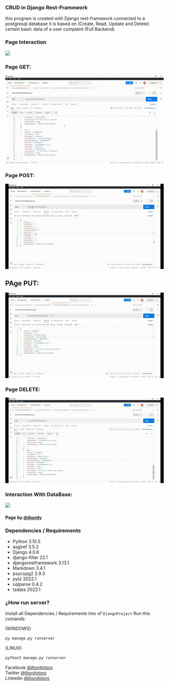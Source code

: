 ### CRUD in Django Rest-Framework
this program is created with Django rest-framework connected to a postgresql database it is based on (Create, Read, Update and Delete) certain basic data of a user complaint
(Full Backend)

### Page Interaction
<img src="https://raw.githubusercontent.com/jhordyToro/CRUD-Django-RestFramework/main/Statics/PageDjango.gif">

### Page GET:
<img src="https://raw.githubusercontent.com/jhordyToro/CRUD-Django-RestFramework/main/Statics/Get.gif">

### Page POST:
<img src="https://raw.githubusercontent.com/jhordyToro/CRUD-Django-RestFramework/main/Statics/Post.gif">

## PAge PUT:
<img src="https://raw.githubusercontent.com/jhordyToro/CRUD-Django-RestFramework/main/Statics/Put.gif">

### Page DELETE:
<img src="https://raw.githubusercontent.com/jhordyToro/CRUD-Django-RestFramework/main/Statics/Delete_1.gif">

### Interaction With DataBase:
<img src="https://raw.githubusercontent.com/jhordyToro/CRUD-Django-RestFramework/main/Statics/PostgreSql_1.gif">

#### Page by [@jhordy](https://github.com/jhordytoro)

### Dependencies / Requirements 
- Python 3.10.5 
- asgiref 3.5.2
- Django 4.0.6
- django-filter 22.1
- djangorestframework 3.13.1
- Markdown 3.4.1
- psycopg2 2.9.3
- pytz 2022.1
- sqlparse 0.4.2
- tzdata 2022.1

### ¿How run server?
Install all Dependencies / Requirements <dr>
Into of ```DjangoProject``` Run this comands:

(WINDOWS)
```bash
py manage.py runserver 
```

(LINUX)
```bash
python3 manage.py runserver 
```


Facebook [@jhordytoro](https://www.facebook.com/jhordy.toroarroyo.9)<br>
Twitter [@jhordytoro](https://twitter.com/jhordy_toro)<br>
Linkedin [@jhordytoro](https://www.linkedin.com/in/jhordy-toro-arroyo-34212322a/)